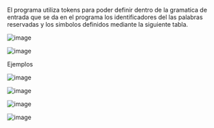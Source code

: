 El programa utiliza tokens para poder definir dentro de la gramatica de entrada que se da en el programa los identificadores del las palabras reservadas y los simbolos definidos mediante la siguiente tabla.

![image](https://github.com/user-attachments/assets/b0279ea4-f5e2-493e-ac86-609722392002)

![image](https://github.com/user-attachments/assets/18986b04-4978-49a6-a802-d696392371f6)


Ejemplos

![image](https://github.com/user-attachments/assets/f3599413-d979-4af7-a52b-7cf240821293)

![image](https://github.com/user-attachments/assets/c1c8047f-3a31-4e81-adc1-064b32374770)

![image](https://github.com/user-attachments/assets/2dd912a4-097f-4d52-a5e1-8f697da9587f)

![image](https://github.com/user-attachments/assets/635b5ee9-7381-414d-95ae-77d98027c850)
